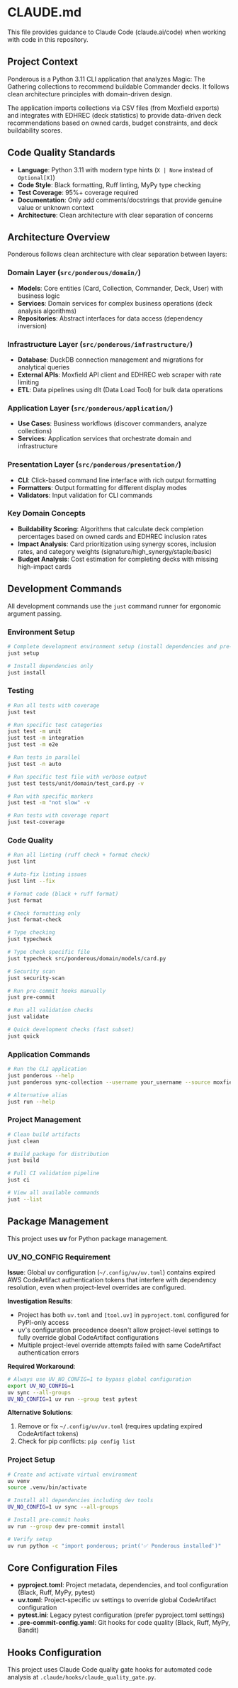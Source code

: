# CLAUDE.md

This file provides guidance to Claude Code (claude.ai/code) when working with code in this repository.

## Project Context

Ponderous is a Python 3.11 CLI application that analyzes Magic: The Gathering collections to recommend buildable Commander decks. It follows clean architecture principles with domain-driven design.

The application imports collections via CSV files (from Moxfield exports) and integrates with EDHREC (deck statistics) to provide data-driven deck recommendations based on owned cards, budget constraints, and deck buildability scores.

## Code Quality Standards

- **Language**: Python 3.11 with modern type hints (`X | None` instead of `Optional[X]`)
- **Code Style**: Black formatting, Ruff linting, MyPy type checking
- **Test Coverage**: 95%+ coverage required
- **Documentation**: Only add comments/docstrings that provide genuine value or unknown context
- **Architecture**: Clean architecture with clear separation of concerns

## Architecture Overview

Ponderous follows clean architecture with clear separation between layers:

### Domain Layer (`src/ponderous/domain/`)
- **Models**: Core entities (Card, Collection, Commander, Deck, User) with business logic
- **Services**: Domain services for complex business operations (deck analysis algorithms)
- **Repositories**: Abstract interfaces for data access (dependency inversion)

### Infrastructure Layer (`src/ponderous/infrastructure/`)
- **Database**: DuckDB connection management and migrations for analytical queries
- **External APIs**: Moxfield API client and EDHREC web scraper with rate limiting
- **ETL**: Data pipelines using dlt (Data Load Tool) for bulk data operations

### Application Layer (`src/ponderous/application/`)
- **Use Cases**: Business workflows (discover commanders, analyze collections)
- **Services**: Application services that orchestrate domain and infrastructure

### Presentation Layer (`src/ponderous/presentation/`)
- **CLI**: Click-based command line interface with rich output formatting
- **Formatters**: Output formatting for different display modes
- **Validators**: Input validation for CLI commands

### Key Domain Concepts
- **Buildability Scoring**: Algorithms that calculate deck completion percentages based on owned cards and EDHREC inclusion rates
- **Impact Analysis**: Card prioritization using synergy scores, inclusion rates, and category weights (signature/high_synergy/staple/basic)
- **Budget Analysis**: Cost estimation for completing decks with missing high-impact cards

## Development Commands

All development commands use the `just` command runner for ergonomic argument passing.

### Environment Setup
```bash
# Complete development environment setup (install dependencies and pre-commit hooks)
just setup

# Install dependencies only
just install
```

### Testing
```bash
# Run all tests with coverage
just test

# Run specific test categories
just test -m unit
just test -m integration
just test -m e2e

# Run tests in parallel
just test -n auto

# Run specific test file with verbose output
just test tests/unit/domain/test_card.py -v

# Run with specific markers
just test -m "not slow" -v

# Run tests with coverage report
just test-coverage
```

### Code Quality
```bash
# Run all linting (ruff check + format check)
just lint

# Auto-fix linting issues
just lint --fix

# Format code (black + ruff format)
just format

# Check formatting only
just format-check

# Type checking
just typecheck

# Type check specific file
just typecheck src/ponderous/domain/models/card.py

# Security scan
just security-scan

# Run pre-commit hooks manually
just pre-commit

# Run all validation checks
just validate

# Quick development checks (fast subset)
just quick
```

### Application Commands
```bash
# Run the CLI application
just ponderous --help
just ponderous sync-collection --username your_username --source moxfield

# Alternative alias
just run --help
```

### Project Management
```bash
# Clean build artifacts
just clean

# Build package for distribution
just build

# Full CI validation pipeline
just ci

# View all available commands
just --list
```

## Package Management

This project uses **uv** for Python package management.

### UV_NO_CONFIG Requirement

**Issue**: Global uv configuration (`~/.config/uv/uv.toml`) contains expired AWS CodeArtifact authentication tokens that interfere with dependency resolution, even when project-level overrides are configured.

**Investigation Results**:
- Project has both `uv.toml` and `[tool.uv]` in `pyproject.toml` configured for PyPI-only access
- uv's configuration precedence doesn't allow project-level settings to fully override global CodeArtifact configurations
- Multiple project-level override attempts failed with same CodeArtifact authentication errors

**Required Workaround**:
```bash
# Always use UV_NO_CONFIG=1 to bypass global configuration
export UV_NO_CONFIG=1
uv sync --all-groups
UV_NO_CONFIG=1 uv run --group test pytest
```

**Alternative Solutions**:
1. Remove or fix `~/.config/uv/uv.toml` (requires updating expired CodeArtifact tokens)
2. Check for pip conflicts: `pip config list`

### Project Setup
```bash
# Create and activate virtual environment
uv venv
source .venv/bin/activate

# Install all dependencies including dev tools
UV_NO_CONFIG=1 uv sync --all-groups

# Install pre-commit hooks
uv run --group dev pre-commit install

# Verify setup
uv run python -c "import ponderous; print('✅ Ponderous installed')"
```

## Core Configuration Files

- **pyproject.toml**: Project metadata, dependencies, and tool configuration (Black, Ruff, MyPy, pytest)
- **uv.toml**: Project-specific uv settings to override global CodeArtifact configuration
- **pytest.ini**: Legacy pytest configuration (prefer pyproject.toml settings)
- **.pre-commit-config.yaml**: Git hooks for code quality (Black, Ruff, MyPy, Bandit)

## Hooks Configuration

This project uses Claude Code quality gate hooks for automated code analysis at `.claude/hooks/claude_quality_gate.py`.
